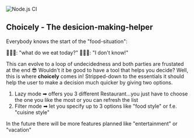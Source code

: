 ![Node.js CI](https://github.com/Matt-1985/starter_template/workflows/Node.js%20CI/badge.svg)

## Choicely - The desicion-making-helper

Everybody knows the start of the "food-situation":

👨🏻‍🦰: "what do we eat today?"
👨🏽‍🦱: "I don't know!"

This can evolve to a loop of undecidedness and both parties are frustated at the end 😎 Wouldn't it be good to have a tool that helps you decide?
Well, this is where **choicely** comes in!
Stripped-down to the essentials it should help the user to make a decision much quicker by giving two options.

1. Lazy mode ➡ offers you 3 different Restaurant...you just have to choose the one you like the most or you can refresh the list
2. Filter mode ➡ let you specify up to 3 options like "food style" or f.e. "cuisine style"

In the future there will be more features planned like "entertainment" or "vacation"
